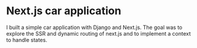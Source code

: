 # Next.js car application
I built a simple car application with Django and Next.js.
The goal was to explore the SSR and dynamic routing of next.js and to implement a context to handle states.

